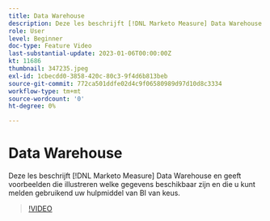```yaml
---
title: Data Warehouse
description: Deze les beschrijft [!DNL Marketo Measure] Data Warehouse en geeft voorbeelden die illustreren welke gegevens beschikbaar zijn en die u kunt melden gebruikend uw hulpmiddel van BI van keus.
role: User
level: Beginner
doc-type: Feature Video
last-substantial-update: 2023-01-06T00:00:00Z
kt: 11686
thumbnail: 347235.jpeg
exl-id: 1cbecdd0-3858-420c-80c3-9f4d6b813beb
source-git-commit: 772ca501ddfe02d4c9f06580989d97d10d8c3334
workflow-type: tm+mt
source-wordcount: '0'
ht-degree: 0%

---
```


# Data Warehouse

Deze les beschrijft [!DNL Marketo Measure] Data Warehouse en geeft voorbeelden die illustreren welke gegevens beschikbaar zijn en die u kunt melden gebruikend uw hulpmiddel van BI van keus.

>[!VIDEO](https://video.tv.adobe.com/v/347235/?quality=12&learn=on)
